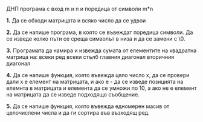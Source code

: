 ДНП програма с вход m и n и поредица от символи m*n

**1.**
Да се обходи матрицата и всяко число да се удвои

**2.**
Да се напише програма, в която се въвеждат поредица символи. Да се изведе колко пъти се среща символът в низа и да се замени с \0.

**3.**
Програмата да намира и извежда сумата от елементите на квадратна матрица на:
    всеки ред
    всеки стълб
    главния диагонал
    вторичния диагонал

**4.**
Да се напише функция, която въвежда цяло число х, да се провери дали х е елемент на матрицата, и ако е - да се изведе позицията на елемнта в матрицата и елемента да се умножи по 10, а ако не е елемент на матрицата да се изведе подходящо съобщение.

**5.**
Да се напише функция, която въвежда едномерен масив от целочислени числа и да ги сортира във възходящ ред.

